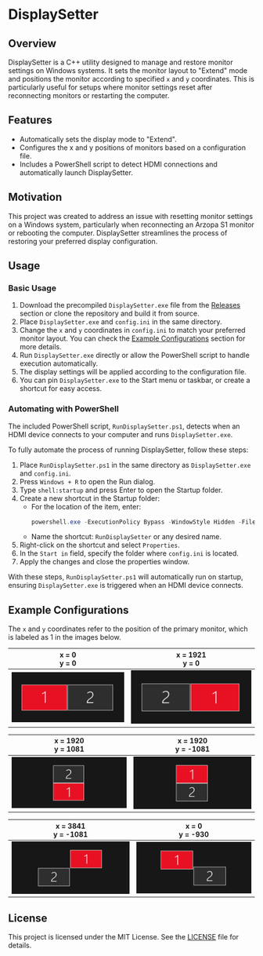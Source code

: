 # DisplaySetter

## Overview
DisplaySetter is a C++ utility designed to manage and restore monitor settings on Windows systems. It sets the monitor layout to "Extend" mode and positions the monitor according to specified `x` and `y` coordinates. This is particularly useful for setups where monitor settings reset after reconnecting monitors or restarting the computer.

## Features
- Automatically sets the display mode to "Extend".
- Configures the x and y positions of monitors based on a configuration file.
- Includes a PowerShell script to detect HDMI connections and automatically launch DisplaySetter.

## Motivation
This project was created to address an issue with resetting monitor settings on a Windows system, particularly when reconnecting an Arzopa S1 monitor or rebooting the computer. DisplaySetter streamlines the process of restoring your preferred display configuration.

## Usage
### Basic Usage
1. Download the precompiled `DisplaySetter.exe` file from the [Releases](https://github.com/krzsmal/DisplaySetter/releases) section or clone the repository and build it from source.
2. Place `DisplaySetter.exe` and `config.ini` in the same directory.
3. Change the `x` and `y` coordinates in `config.ini` to match your preferred monitor layout. You can check the [Example Configurations](#example-configurations) section for more details.
4. Run `DisplaySetter.exe` directly or allow the PowerShell script to handle execution automatically.
5. The display settings will be applied according to the configuration file.
6. You can pin `DisplaySetter.exe` to the Start menu or taskbar, or create a shortcut for easy access.

### Automating with PowerShell
The included PowerShell script, `RunDisplaySetter.ps1`, detects when an HDMI device connects to your computer and runs `DisplaySetter.exe`.

To fully automate the process of running DisplaySetter, follow these steps:
1. Place `RunDisplaySetter.ps1` in the same directory as `DisplaySetter.exe` and `config.ini`.
2. Press `Windows + R` to open the Run dialog.
3. Type `shell:startup` and press Enter to open the Startup folder.
4. Create a new shortcut in the Startup folder:
    - For the location of the item, enter:
      ```powershell
      powershell.exe -ExecutionPolicy Bypass -WindowStyle Hidden -File "path\to\RunDisplaySetter.ps1"
      ```  
    - Name the shortcut: `RunDisplaySetter` or any desired name.
5. Right-click on the shortcut and select `Properties`.
6. In the `Start in` field, specify the folder where `config.ini` is located.
7. Apply the changes and close the properties window.

With these steps, `RunDisplaySetter.ps1` will automatically run on startup, ensuring `DisplaySetter.exe` is triggered when an HDMI device connects.

## Example Configurations
The `x` and `y` coordinates refer to the position of the primary monitor, which is labeled as 1 in the images below.

| x = 0 <br> y = 0                     | x = 1921 <br> y = 0                        |
|--------------------------------------|--------------------------------------------|
| ![x = 0 y = 0](./examples/x0_y0.png) | ![x = 1921 y = 0](./examples/x1921_y0.png) |

| x = 1920 <br> y = 1081                           | x = 1920 <br> y = -1081                            |
|--------------------------------------------------|----------------------------------------------------|
| ![x = 1920 y = 1081](./examples/x1920_y1081.png) | ![x = 1920 y = -1081](./examples/x1920_y-1081.png) |

| x = 3841 <br> y = -1081                           | x = 0 <br> y = -930                            |
|---------------------------------------------------|------------------------------------------------|
| ![x = 3841 y = 1081](./examples/x3841_y-1081.png) | ![x = 0 y = -930](./examples/x0_y-930.png)     |

## License
This project is licensed under the MIT License. See the [LICENSE](LICENSE) file for details.
